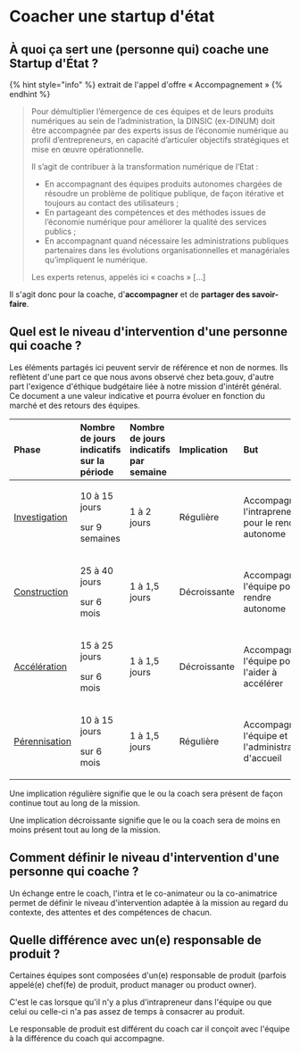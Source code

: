 # Coacher une startup d'état

## À quoi ça sert une \(personne qui\) coache une Startup d'État ?

{% hint style="info" %}
extrait de l'appel d'offre « Accompagnement »
{% endhint %}

> Pour démultiplier l’émergence de ces équipes et de leurs produits numériques au sein de l’administration, la DINSIC \(ex-DINUM\) doit être accompagnée par des experts issus de l’économie numérique au profil d’entrepreneurs, en capacité d’articuler objectifs stratégiques et mise en œuvre opérationnelle.
>
> Il s’agit de contribuer à la transformation numérique de l’Etat :
>
> * En accompagnant des équipes produits autonomes chargées de résoudre un problème de politique publique, de façon itérative et toujours au contact des utilisateurs ;
> * En partageant des compétences et des méthodes issues de l’économie numérique pour améliorer la qualité des services publics ;
> * En accompagnant quand nécessaire les administrations publiques partenaires dans les évolutions organisationnelles et managériales qu’impliquent le numérique.
>
> Les experts retenus, appelés ici « coachs » \[...\]

Il s'agit donc pour la coache, d'**accompagner** et de **partager des savoir-faire**.

## Quel est le niveau d'intervention d'une personne qui coache ? 

Les éléments partagés ici peuvent servir de référence et non de normes. Ils reflètent d'une part ce que nous avons observé chez beta.gouv, d'autre part l'exigence d'éthique budgétaire liée à notre mission d'intérêt général. Ce document a une valeur indicative et pourra évoluer en fonction du marché et des retours des équipes.

<table>
  <thead>
    <tr>
      <th style="text-align:left">Phase</th>
      <th style="text-align:left">Nombre de jours indicatifs sur la p&#xE9;riode</th>
      <th style="text-align:left">Nombre de jours indicatifs par semaine</th>
      <th style="text-align:left">Implication</th>
      <th style="text-align:left">But</th>
    </tr>
  </thead>
  <tbody>
    <tr>
      <td style="text-align:left"><a href="../la-vie-dune-se/investigation/">Investigation</a>
      </td>
      <td style="text-align:left">
        <p>10 &#xE0; 15 jours</p>
        <p>sur 9 semaines</p>
      </td>
      <td style="text-align:left">1 &#xE0; 2 jours</td>
      <td style="text-align:left">R&#xE9;guli&#xE8;re</td>
      <td style="text-align:left">Accompagner l&apos;intrapreneur(e) pour le rendre autonome</td>
    </tr>
    <tr>
      <td style="text-align:left"><a href="../la-vie-dune-se/construction/">Construction</a>
      </td>
      <td style="text-align:left">
        <p>25 &#xE0; 40 jours</p>
        <p>sur 6 mois</p>
      </td>
      <td style="text-align:left">1 &#xE0; 1,5 jours</td>
      <td style="text-align:left">D&#xE9;croissante</td>
      <td style="text-align:left">Accompagner l&apos;&#xE9;quipe pour la rendre autonome</td>
    </tr>
    <tr>
      <td style="text-align:left"><a href="../la-vie-dune-se/acceleration.md">Acc&#xE9;l&#xE9;ration</a>
      </td>
      <td style="text-align:left">
        <p>15 &#xE0; 25 jours</p>
        <p>sur 6 mois</p>
      </td>
      <td style="text-align:left">1 &#xE0; 1,5 jours</td>
      <td style="text-align:left">D&#xE9;croissante</td>
      <td style="text-align:left">Accompagner l&apos;&#xE9;quipe pour l&apos;aider &#xE0; acc&#xE9;l&#xE9;rer</td>
    </tr>
    <tr>
      <td style="text-align:left"><a href="https://doc.incubateur.net/consolidation/">P&#xE9;rennisation</a>
      </td>
      <td style="text-align:left">
        <p>10 &#xE0; 15 jours</p>
        <p>sur 6 mois</p>
      </td>
      <td style="text-align:left">1 &#xE0; 1,5 jours</td>
      <td style="text-align:left">R&#xE9;guli&#xE8;re</td>
      <td style="text-align:left">Accompagner l&apos;&#xE9;quipe et l&apos;administration d&apos;accueil</td>
    </tr>
  </tbody>
</table>

Une implication régulière signifie que le ou la coach sera présent de façon continue tout au long de la mission.

Une implication décroissante signifie que le ou la coach sera de moins en moins présent tout au long de la mission.

## Comment définir le niveau d'intervention d'une personne qui coache ?

Un échange entre le coach, l'intra et le co-animateur ou la co-animatrice permet de définir le niveau d'intervention adaptée à la mission au regard du contexte, des attentes et des compétences de chacun.

## Quelle différence avec un\(e\) responsable de produit ?

Certaines équipes sont composées d'un\(e\) responsable de produit \(parfois appelé\(e\) chef\(fe\) de produit, product manager ou product owner\).

C'est le cas lorsque qu'il n'y a plus d'intrapreneur dans l'équipe ou que celui ou celle-ci n'a pas assez de temps à consacrer au produit.

Le responsable de produit est différent du coach car il conçoit avec l'équipe à la différence du coach qui accompagne.

